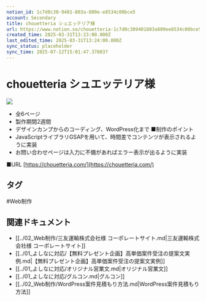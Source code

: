 ```yaml
---
notion_id: 1c7d0c30-9401-803a-809e-e8534c00bce5
account: Secondary
title: chouetteria シュエッテリア様
url: https://www.notion.so/chouetteria-1c7d0c309401803a809ee8534c00bce5
created_time: 2025-03-31T13:23:00.000Z
last_edited_time: 2025-03-31T13:24:00.000Z
sync_status: placeholder
sync_time: 2025-07-12T15:01:47.370837
---
```

# chouetteria シュエッテリア様

![](https://prod-files-secure.s3.us-west-2.amazonaws.com/d58fe38c-a9d4-4466-aed9-85604b7b2c6d/fbc9f13b-883a-46d5-bad4-61fa245faf95/%E3%82%B9%E3%82%AF%E3%83%AA%E3%83%BC%E3%83%B3%E3%82%B7%E3%83%A7%E3%83%83%E3%83%88_2024-06-22_8.29.42.jpg?X-Amz-Algorithm=AWS4-HMAC-SHA256&X-Amz-Content-Sha256=UNSIGNED-PAYLOAD&X-Amz-Credential=ASIAZI2LB4667FAOC6X5%2F20250719%2Fus-west-2%2Fs3%2Faws4_request&X-Amz-Date=20250719T061234Z&X-Amz-Expires=3600&X-Amz-Security-Token=IQoJb3JpZ2luX2VjEIX%2F%2F%2F%2F%2F%2F%2F%2F%2F%2FwEaCXVzLXdlc3QtMiJHMEUCIQD9H4dyFDcOLq97IkmWYORPzftVWtCSQIa3n4pxxBdt9gIgd0F783QRCqdaYqz4rlVq2da5u0RYzv73BwifU0JaqGcqiAQInv%2F%2F%2F%2F%2F%2F%2F%2F%2F%2FARAAGgw2Mzc0MjMxODM4MDUiDKqNDsPsQg463PtjayrcA4TeXKnHsMYlARcxjRK6z0EzVuu1Ge2MH8PY7qYhdFJCGOHLZ%2F2X1uMafmBu3aVm%2F2ieNZ04d9Z4728meMvuC7Y6S4PT%2FNcF2dwGns9sbwMWsx1i8E%2FrBRxy1sk8BBr%2BYUf%2BJNah9%2FJxvQmuTYyNpamblJ6eP2tstURJqj8xp1DjA0VTi2XigmCfjqe7FNrRfAet6KsRfZtOpZ36O85CRkyjZluW4hTGaeoSY5NuLWznmPlxjMm5Bb%2BFfyJexAC41gkNmYYDqoxIIZXv4dlfg3BtqHPdM0OaTeDado07bLE9BHMPQ7EJBpgux%2BPbZ8kLAJJEoVgtMi5yaG63Q3wmGPvRohLQoeOk2QlNG7V3Gvhw9%2BIlXfKHFvOMZZkuSeYSlPIV5JzGRy9Ekfe0U2jWA3m4TXrtDGB3bSBTSFlZmb8zhw%2BfsVfALUtgjE9iNQT8xg1e2FYaaW5QmY5PuMQsLwNDMQNrcLUm66ySQKn34NTniIdRi6qyjH5zemJCn4agIgk%2BdbR53RzDNmVUJHBYQqrF59hxVrAzzOXMHJpLuBl6uKrPhwtsTz8D7%2BUW1uqMw9wxyaaHZ0JZVS6i98n8AnRVEaqJZ%2F1eBHM8T06yAN5iZW0KraNrliANLvA8MLLF7MMGOqUB%2FQrEQQsoEsybQejoYEEVMK%2BYpSXCyRjonAVp4Q5NJqoD%2BhDolKZ0Y3hCC%2BWPoty2MnSpFGrM5%2B9BR%2BYS2Poj7XvxWjhFNajyknt2QgKPnf7IF4FakRFjmSZHvZRKc9UvT%2BJkcnOY6uo9kinewCuC4rwsjN3LXvFtXANbOpJPvuvZjlxHb6AJoOam5b69xg4pyZeE%2F0MsjfVTQjrDYFX94W0XgQNM&X-Amz-Signature=2c0eed02fab29aa709018549a3d8f3dd2d3d7dc6383896713aa2cafff36cc489&X-Amz-SignedHeaders=host&x-amz-checksum-mode=ENABLED&x-id=GetObject)
- 全6ページ
- 製作期間2週間
- デザインカンプからのコーディング、WordPress化まで
■制作のポイント
- JavaScriptライブラリGSAPを用いて、時間差でコンテンツが表示されるように実装
- お問い合わせページは入力に不備があればエラー表示が出るように実装

■URL
[https://chouetteria.com/](https://chouetteria.com/)

## タグ

#Web制作 

## 関連ドキュメント

- [[../02_Web制作/三友運輸株式会社様 コーポレートサイト.md|三友運輸株式会社様 コーポレートサイト]]
- [[../01_よしなに対応/【無料プレゼント企画】高単価案件受注の提案文実例.md|【無料プレゼント企画】高単価案件受注の提案文実例]]
- [[../01_よしなに対応/オリジナル営業文.md|オリジナル営業文]]
- [[../01_よしなに対応/グルコン.md|グルコン]]
- [[../02_Web制作/WordPress案件見積もり方法.md|WordPress案件見積もり方法]]
